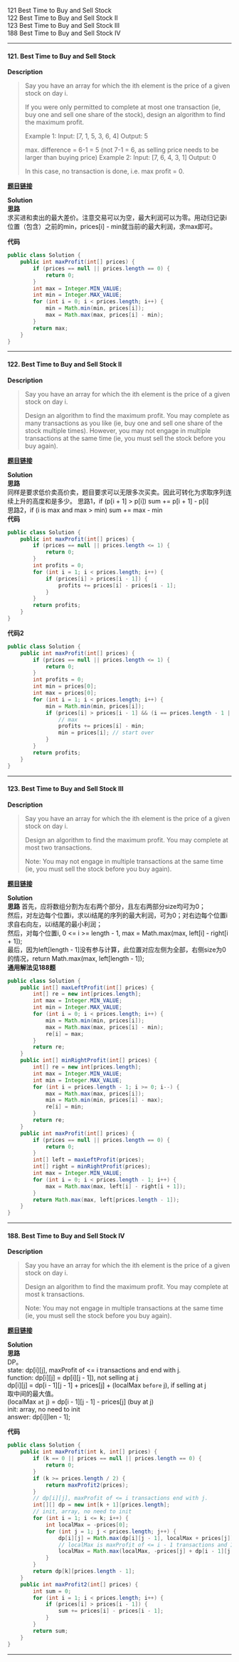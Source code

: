 121 Best Time to Buy and Sell Stock  
122 Best Time to Buy and Sell Stock II  
123 Best Time to Buy and Sell Stock III  
188 Best Time to Buy and Sell Stock IV  

* * *   
#### 121. Best Time to Buy and Sell Stock 

__Description__   
>Say you have an array for which the ith element is the price of a given stock on day i.
>
>If you were only permitted to complete at most one transaction (ie, buy one and sell one share of the stock), design an algorithm to find the maximum profit.
>
>Example 1:
Input: [7, 1, 5, 3, 6, 4]
Output: 5
>
>max. difference = 6-1 = 5 (not 7-1 = 6, as selling price needs to be larger than buying price)
>Example 2:
>Input: [7, 6, 4, 3, 1]
>Output: 0
>
>In this case, no transaction is done, i.e. max profit = 0.  

**[题目链接](https://leetcode.com/problems/best-time-to-buy-and-sell-stock/)**

__Solution__  
**思路**  
求买进和卖出的最大差价。注意交易可以为空，最大利润可以为零。用动归记录i位置（包含）之前的min，prices[i] - min就当前i的最大利润，求max即可。

**代码**  
```java
public class Solution {
    public int maxProfit(int[] prices) {
        if (prices == null || prices.length == 0) {
            return 0;
        }
        int max = Integer.MIN_VALUE;
        int min = Integer.MAX_VALUE;
        for (int i = 0; i < prices.length; i++) {
            min = Math.min(min, prices[i]);
            max = Math.max(max, prices[i] - min);
        }
        return max;
    }
}
```
* * * 

#### 122. Best Time to Buy and Sell Stock II 

**Description**   
>Say you have an array for which the ith element is the price of a given stock on day i.
>
>Design an algorithm to find the maximum profit. You may complete as many transactions as you like (ie, buy one and sell one share of the stock multiple times). However, you may not engage in multiple transactions at the same time (ie, you must sell the stock before you buy again).

**[题目链接](https://leetcode.com/problems/best-time-to-buy-and-sell-stock-ii/)**    


**Solution**   
**思路**  
同样是要求低价卖高价卖，题目要求可以无限多次买卖。因此可转化为求取序列连续上升的高度和是多少。
思路1，if (p[i + 1] > p[i]) sum += p[i + 1] - p[i]  
思路2，if (i is max and max > min) sum += max - min  
**代码**   
```java
public class Solution {
    public int maxProfit(int[] prices) {
        if (prices == null || prices.length <= 1) {
            return 0;
        }
        int profits = 0;
        for (int i = 1; i < prices.length; i++) {
            if (prices[i] > prices[i - 1]) {
                profits += prices[i] - prices[i - 1];
            }
        }
        return profits;
    }
}
```
**代码2**  
```java
public class Solution {
    public int maxProfit(int[] prices) {
        if (prices == null || prices.length <= 1) {
            return 0;
        }
        int profits = 0;
        int min = prices[0];
        int max = prices[0];
        for (int i = 1; i < prices.length; i++) {
            min = Math.min(min, prices[i]);
            if (prices[i] > prices[i - 1] && (i == prices.length - 1 || prices[i] >= prices[i + 1])) {
                // max
                profits += prices[i] - min;
                min = prices[i]; // start over
            }
        }
        return profits;
    }
}
```
* * *
#### 123. Best Time to Buy and Sell Stock III 

__Description__   
>Say you have an array for which the ith element is the price of a given stock on day i.
>
>Design an algorithm to find the maximum profit. You may complete at most two transactions.
>
>Note:
>You may not engage in multiple transactions at the same time (ie, you must sell the stock before you buy again).  

**[题目链接](https://leetcode.com/problems/best-time-to-buy-and-sell-stock-iii/)**

__Solution__  
**思路** 
首先，应将数组分割为左右两个部分，且左右两部分size均可为0；  
然后，对左边每个位置i，求以i结尾的序列的最大利润，可为0；对右边每个位置i求自右向左，以i结尾的最小利润；  
然后，对每个位置i, 0 <= i >= length - 1, max = Math.max(max, left[i] - right[i + 1]);  
最后，因为left[length - 1]没有参与计算，此位置对应左侧为全部，右侧size为0的情况，return Math.max(max, left[length - 1]);  
**通用解法见188题**  

```java
public class Solution {
    public int[] maxLeftProfit(int[] prices) {
        int[] re = new int[prices.length];
        int max = Integer.MIN_VALUE;
        int min = Integer.MAX_VALUE;
        for (int i = 0; i < prices.length; i++) {
            min = Math.min(min, prices[i]);
            max = Math.max(max, prices[i] - min);
            re[i] = max;
        }
        return re;
    }
    public int[] minRightProfit(int[] prices) {
        int[] re = new int[prices.length];
        int max = Integer.MIN_VALUE;
        int min = Integer.MAX_VALUE;
        for (int i = prices.length - 1; i >= 0; i--) {
            max = Math.max(max, prices[i]);
            min = Math.min(min, prices[i] - max);
            re[i] = min;
        }
        return re;
    }
    public int maxProfit(int[] prices) {
        if (prices == null || prices.length == 0) {
            return 0;
        }
        int[] left = maxLeftProfit(prices);
        int[] right = minRightProfit(prices);
        int max = Integer.MIN_VALUE;
        for (int i = 0; i < prices.length - 1; i++) {
            max = Math.max(max, left[i] - right[i + 1]);
        }
        return Math.max(max, left[prices.length - 1]);
    }
}
```
* * * 

#### 188. Best Time to Buy and Sell Stock IV 

**Description**   
>Say you have an array for which the ith element is the price of a given stock on day i.
>
>Design an algorithm to find the maximum profit. You may complete at most k transactions.
>
>Note:
>You may not engage in multiple transactions at the same time (ie, you must sell the stock before you buy again).

**[题目链接](https://leetcode.com/problems/best-time-to-buy-and-sell-stock-iv/)**    

**Solution**   
**思路**  
DP。  
state: dp[i][j], maxProfit of <= i transactions and end with j.  
function: dp[i][j] = dp[i][j - 1]), not selling at j  
               dp[i][j] = dp[i - 1][j - 1] + prices[j] + (localMax `before` j), if selling at j  
							 取中间的最大值。  
							 (localMax `at` j) = dp[i - 1][j - 1] - prices[j] (buy at j)  
init: array, no need to init  
answer: dp[i][len - 1];  

**代码**   
```java
public class Solution {
    public int maxProfit(int k, int[] prices) {
        if (k == 0 || prices == null || prices.length == 0) {
            return 0;
        }
        if (k >= prices.length / 2) {
            return maxProfit2(prices);
        }
        // dp[i][j], maxProfit of <= i transactions end with j.
        int[][] dp = new int[k + 1][prices.length]; 
        // init, array, no need to init
        for (int i = 1; i <= k; i++) {
            int localMax = -prices[0];
            for (int j = 1; j < prices.length; j++) {
                dp[i][j] = Math.max(dp[i][j - 1], localMax + prices[j]);
                // localMax is maxProfit of <= i - 1 transactions and 1 buying <= j - 1
                localMax = Math.max(localMax, -prices[j] + dp[i - 1][j - 1]);
            }
        }
        return dp[k][prices.length - 1];
    }
    public int maxProfit2(int[] prices) {
        int sum = 0;
        for (int i = 1; i < prices.length; i++) {
            if (prices[i] > prices[i - 1]) {
                sum += prices[i] - prices[i - 1];
            }
        }
        return sum;
    }
}
```
* * *

